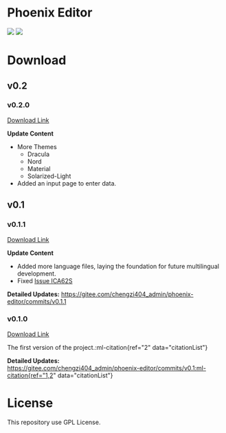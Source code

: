 # Phoenix Editor

[![](https://shields.io/badge/latest%20version-v0.2-blue)](https://gitee.com/chengzi404_admin/phoenix-editor/repository/archive/v0.2.zip)
[![](https://shields.io/badge/welcome-orange)](https://gitee.com/chengzi404_admin/phoenix-editor)

# Download

## v0.2

### v0.2.0

[Download Link](https://gitee.com/chengzi404_admin/phoenix-editor/tree/v0.2)

&zwnj;**Update Content**&zwnj;

- More Themes
    - Dracula
    - Nord
    - Material
    - Solarized-Light
- Added an input page to enter data.

## v0.1

### v0.1.1 

[Download Link](https://gitee.com/chengzi404_admin/phoenix-editor/tree/v0.1.1)

&zwnj;**Update Content**&zwnj;

- Added more language files, laying the foundation for future multilingual development.
- Fixed [Issue ICA62S](https://gitee.com/chengzi404_admin/phoenix-editor/issues/ICA62S)

&zwnj;**Detailed Updates:**&zwnj;
https://gitee.com/chengzi404_admin/phoenix-editor/commits/v0.1.1

### v0.1.0 

[Download Link](https://gitee.com/chengzi404_admin/phoenix-editor/tree/v0.1)

The first version of the project.:ml-citation{ref="2" data="citationList"}

&zwnj;**Detailed Updates:**&zwnj;  
https://gitee.com/chengzi404_admin/phoenix-editor/commits/v0.1:ml-citation{ref="1,2" data="citationList"}

# License

This repository use GPL License.

